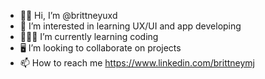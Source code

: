 - 👋🏽 Hi, I’m @brittneyuxd
- 🧠 I’m interested in learning UX/UI and app developing
- 👩🏽‍💻 I’m currently learning coding
- 🖥 I’m looking to collaborate on projects
- 📫 How to reach me https://www.linkedin.com/brittneymj

<!---
brittneyuxd/brittneyuxd is a ✨ special ✨ repository because its `README.md` (this file) appears on your GitHub profile.
You can click the Preview link to take a look at your changes.
--->
